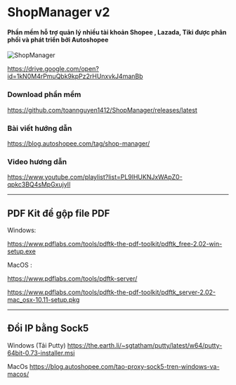 # ShopManager v2
#### Phần mềm hỗ trợ quản lý nhiều tài khoản Shopee , Lazada, Tiki được phân phối và phát triển bởi Autoshopee

![ShopManager](https://i.imgur.com/YaImiXf.png)

https://drive.google.com/open?id=1kN0M4rPmuQbk9kpPz2rHUnxvkJ4manBb

### Download phần mềm
https://github.com/toannguyen1412/ShopManager/releases/latest

### Bài viết hướng dẫn
https://blog.autoshopee.com/tag/shop-manager/

### Video hương dẫn
https://www.youtube.com/playlist?list=PL9lHUKNJxWApZ0-qpkc3BQ4sMpGxujyIl

---
## PDF Kit để gộp file PDF

Windows:

https://www.pdflabs.com/tools/pdftk-the-pdf-toolkit/pdftk_free-2.02-win-setup.exe

MacOS :

https://www.pdflabs.com/tools/pdftk-server/

https://www.pdflabs.com/tools/pdftk-the-pdf-toolkit/pdftk_server-2.02-mac_osx-10.11-setup.pkg

---
## Đổi IP bằng Sock5

Windows (Tải Putty)
https://the.earth.li/~sgtatham/putty/latest/w64/putty-64bit-0.73-installer.msi

MacOs
https://blog.autoshopee.com/tao-proxy-sock5-tren-windows-va-macos/
